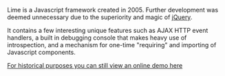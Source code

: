 Lime is a Javascript framework created in 2005. Further development was deemed unnecessary due to the superiority and magic of [jQuery](http://jquery.com/).

It contains a few interesting unique features such as AJAX HTTP event handlers, a built in debugging console that makes heavy use of introspection, and a mechanism for one-time "requiring" and importing of Javascript components.

[For historical purposes you can still view an online demo here](http://jupo.org/lime/)